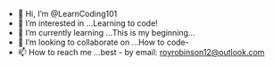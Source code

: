 - 👋 Hi, I’m @LearnCoding101
- 👀 I’m interested in ...Learning to code!
- 🌱 I’m currently learning ...This is my beginning...
- 💞️ I’m looking to collaborate on ...How to code-
- 📫 How to reach me ...best - by email: royrobinson12@outlook.com

<!---
LearnCoding101/LearnCoding101 is a ✨ special ✨ repository because its `README.md` (this file) appears on your GitHub profile.
You can click the Preview link to take a look at your changes.
--->
